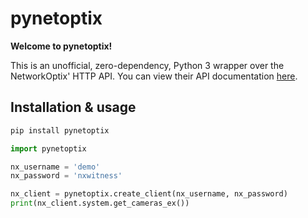 # pynetoptix

**Welcome to pynetoptix!**

This is an unofficial, zero-dependency, Python 3 wrapper over the NetworkOptix' HTTP API. You can view their API documentation [here](http://www.networkoptix.com/sdk-api/).

## Installation & usage

```bash
pip install pynetoptix
```

```python
import pynetoptix

nx_username = 'demo'
nx_password = 'nxwitness'

nx_client = pynetoptix.create_client(nx_username, nx_password)
print(nx_client.system.get_cameras_ex())
```
